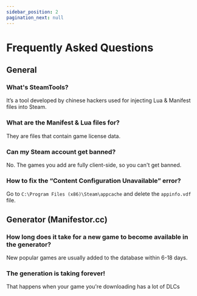 ```yaml
---
sidebar_position: 2
pagination_next: null
---
```


# Frequently Asked Questions

## General
### What's SteamTools?
It’s a tool developed by chinese hackers used for injecting Lua & Manifest files into Steam.

### What are the Manifest & Lua files for?
They are files that contain game license data.

### Can my Steam account get banned?
No. The games you add are fully client-side, so you can't get banned.

### How to fix the “Content Configuration Unavailable” error?
Go to `C:\Program Files (x86)\Steam\appcache` and delete the `appinfo.vdf` file.

## Generator (Manifestor.cc)
### How long does it take for a new game to become available in the generator?
New popular games are usually added to the database within 6-18 days.

### The generation is taking forever!
That happens when your game you're downloading has a lot of DLCs